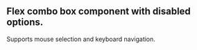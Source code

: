 Flex combo box component with disabled options.
--------------------

Supports mouse selection and keyboard navigation.